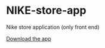 # NIKE-store-app
Nike store application (only front end)

[Download the app](https://drive.google.com/file/d/1T7O4jdEwEa4-h8dB2lDSt-iahPiewZYu/view?usp=sharing)
